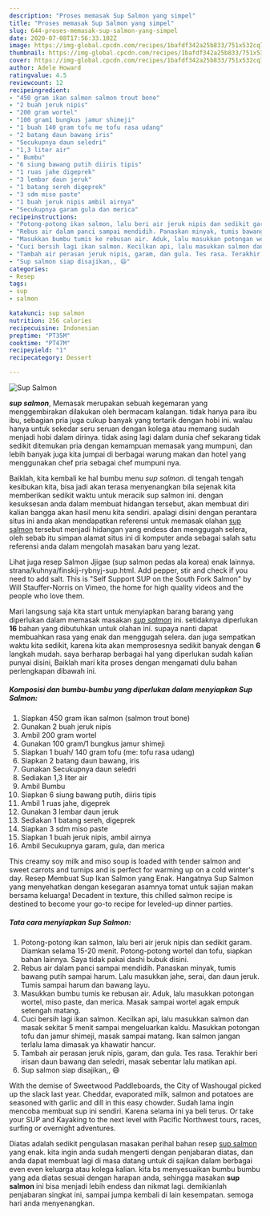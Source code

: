 ```yaml
---
description: "Proses memasak Sup Salmon yang simpel"
title: "Proses memasak Sup Salmon yang simpel"
slug: 644-proses-memasak-sup-salmon-yang-simpel
date: 2020-07-08T17:56:33.102Z
image: https://img-global.cpcdn.com/recipes/1bafdf342a25b833/751x532cq70/sup-salmon-foto-resep-utama.jpg
thumbnail: https://img-global.cpcdn.com/recipes/1bafdf342a25b833/751x532cq70/sup-salmon-foto-resep-utama.jpg
cover: https://img-global.cpcdn.com/recipes/1bafdf342a25b833/751x532cq70/sup-salmon-foto-resep-utama.jpg
author: Adele Howard
ratingvalue: 4.5
reviewcount: 12
recipeingredient:
- "450 gram ikan salmon salmon trout bone"
- "2 buah jeruk nipis"
- "200 gram wortel"
- "100 gram1 bungkus jamur shimeji"
- "1 buah 140 gram tofu me tofu rasa udang"
- "2 batang daun bawang iris"
- "Secukupnya daun seledri"
- "1,3 liter air"
- " Bumbu"
- "6 siung bawang putih diiris tipis"
- "1 ruas jahe digeprek"
- "3 lembar daun jeruk"
- "1 batang sereh digeprek"
- "3 sdm miso paste"
- "1 buah jeruk nipis ambil airnya"
- "Secukupnya garam gula dan merica"
recipeinstructions:
- "Potong-potong ikan salmon, lalu beri air jeruk nipis dan sedikit garam. Diamkan selama 15-20 menit. Potong-potong wortel dan tofu, siapkan bahan lainnya. Saya tidak pakai dashi bubuk disini."
- "Rebus air dalam panci sampai mendidih. Panaskan minyak, tumis bawang putih sampai harum. Lalu masukkan jahe, serai, dan daun jeruk. Tumis sampai harum dan bawang layu."
- "Masukkan bumbu tumis ke rebusan air. Aduk, lalu masukkan potongan wortel, miso paste, dan merica. Masak sampai wortel agak empuk setengah matang."
- "Cuci bersih lagi ikan salmon. Kecilkan api, lalu masukkan salmon dan masak sekitar 5 menit sampai mengeluarkan kaldu. Masukkan potongan tofu dan jamur shimeji, masak sampai matang. Ikan salmon jangan terlalu lama dimasak ya khawatir hancur."
- "Tambah air perasan jeruk nipis, garam, dan gula. Tes rasa. Terakhir beri irisan daun bawang dan seledri, masak sebentar lalu matikan api."
- "Sup salmon siap disajikan,, 😄"
categories:
- Resep
tags:
- sup
- salmon

katakunci: sup salmon 
nutrition: 256 calories
recipecuisine: Indonesian
preptime: "PT35M"
cooktime: "PT47M"
recipeyield: "1"
recipecategory: Dessert

---
```



![Sup Salmon](https://img-global.cpcdn.com/recipes/1bafdf342a25b833/751x532cq70/sup-salmon-foto-resep-utama.jpg)

<b><i>sup salmon</i></b>, Memasak merupakan sebuah kegemaran yang menggembirakan dilakukan oleh bermacam kalangan. tidak hanya para ibu ibu, sebagian pria juga cukup banyak yang tertarik dengan hobi ini. walau hanya untuk sekedar seru seruan dengan kolega atau memang sudah menjadi hobi dalam dirinya. tidak asing lagi dalam dunia chef sekarang tidak sedikit ditemukan pria dengan kemampuan memasak yang mumpuni, dan lebih banyak juga kita jumpai di berbagai warung makan dan hotel yang menggunakan chef pria sebagai chef mumpuni nya.

Baiklah, kita kembali ke hal bumbu menu <i>sup salmon</i>. di tengah tengah kesibukan kita, bisa jadi akan terasa menyenangkan bila sejenak kita memberikan sedikit waktu untuk meracik sup salmon ini. dengan kesuksesan anda dalam membuat hidangan tersebut, akan membuat diri kalian bangga akan hasil menu kita sendiri. apalagi disini dengan perantara situs ini anda akan mendapatkan referensi untuk memasak olahan <u>sup salmon</u> tersebut menjadi hidangan yang endess dan menggugah selera, oleh sebab itu simpan alamat situs ini di komputer anda sebagai salah satu referensi anda dalam mengolah masakan baru yang lezat.

Lihat juga resep Salmon Jjigae (sup salmon pedas ala korea) enak lainnya. strana/kuhnya/finskij-rybnyj-sup.html. Add pepper, stir and check if you need to add salt. This is &#34;Self Support SUP on the South Fork Salmon&#34; by Will Stauffer-Norris on Vimeo, the home for high quality videos and the people who love them.


Mari langsung saja kita start untuk menyiapkan barang barang yang diperlukan dalam memasak masakan <u><i>sup salmon</i></u> ini. setidaknya diperlukan <b>16</b> bahan yang dibutuhkan untuk olahan ini. supaya nanti dapat membuahkan rasa yang enak dan menggugah selera. dan juga sempatkan waktu kita sedikit, karena kita akan memprosesnya sedikit banyak dengan <b>6</b> langkah mudah. saya berharap berbagai hal yang diperlukan sudah kalian punyai disini, Baiklah mari kita proses dengan mengamati dulu bahan perlengkapan dibawah ini.

<!--inarticleads1-->

##### Komposisi dan bumbu-bumbu yang diperlukan dalam menyiapkan Sup Salmon:

1. Siapkan 450 gram ikan salmon (salmon trout bone)
1. Gunakan 2 buah jeruk nipis
1. Ambil 200 gram wortel
1. Gunakan 100 gram/1 bungkus jamur shimeji
1. Siapkan 1 buah/ 140 gram tofu (me: tofu rasa udang)
1. Siapkan 2 batang daun bawang, iris
1. Gunakan Secukupnya daun seledri
1. Sediakan 1,3 liter air
1. Ambil  Bumbu
1. Siapkan 6 siung bawang putih, diiris tipis
1. Ambil 1 ruas jahe, digeprek
1. Gunakan 3 lembar daun jeruk
1. Sediakan 1 batang sereh, digeprek
1. Siapkan 3 sdm miso paste
1. Siapkan 1 buah jeruk nipis, ambil airnya
1. Ambil Secukupnya garam, gula, dan merica


This creamy soy milk and miso soup is loaded with tender salmon and sweet carrots and turnips and is perfect for warming up on a cold winter&#39;s day. Resep Membuat Sup Ikan Salmon yang Enak. Hangatnya Sup Salmon yang menyehatkan dengan kesegaran asamnya tomat untuk sajian makan bersama keluarga! Decadent in texture, this chilled salmon recipe is destined to become your go-to recipe for leveled-up dinner parties. 

<!--inarticleads2-->

##### Tata cara menyiapkan Sup Salmon:

1. Potong-potong ikan salmon, lalu beri air jeruk nipis dan sedikit garam. Diamkan selama 15-20 menit. Potong-potong wortel dan tofu, siapkan bahan lainnya. Saya tidak pakai dashi bubuk disini.
1. Rebus air dalam panci sampai mendidih. Panaskan minyak, tumis bawang putih sampai harum. Lalu masukkan jahe, serai, dan daun jeruk. Tumis sampai harum dan bawang layu.
1. Masukkan bumbu tumis ke rebusan air. Aduk, lalu masukkan potongan wortel, miso paste, dan merica. Masak sampai wortel agak empuk setengah matang.
1. Cuci bersih lagi ikan salmon. Kecilkan api, lalu masukkan salmon dan masak sekitar 5 menit sampai mengeluarkan kaldu. Masukkan potongan tofu dan jamur shimeji, masak sampai matang. Ikan salmon jangan terlalu lama dimasak ya khawatir hancur.
1. Tambah air perasan jeruk nipis, garam, dan gula. Tes rasa. Terakhir beri irisan daun bawang dan seledri, masak sebentar lalu matikan api.
1. Sup salmon siap disajikan,, 😄


With the demise of Sweetwood Paddleboards, the City of Washougal picked up the slack last year. Cheddar, evaporated milk, salmon and potatoes are seasoned with garlic and dill in this easy chowder. Sudah lama ingin mencoba membuat sup ini sendiri. Karena selama ini ya beli terus. Or take your SUP and Kayaking to the next level with Pacific Northwest tours, races, surfing or overnight adventures. 

Diatas adalah sedikit pengulasan masakan perihal bahan resep <u>sup salmon</u> yang enak. kita ingin anda sudah mengerti dengan penjabaran diatas, dan anda dapat membuat lagi di masa datang untuk di sajikan dalam berbagai even even keluarga atau kolega kalian. kita bs menyesuaikan bumbu bumbu yang ada diatas sesuai dengan harapan anda, sehingga masakan <b>sup salmon</b> ini bisa menjadi lebih endess dan nikmat lagi. demikianlah penjabaran singkat ini, sampai jumpa kembali di lain kesempatan. semoga hari anda menyenangkan.
